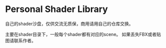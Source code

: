 # Personal Shader Library
自己的shader沙盘，仅供交流无质保，商用请用自己的仓库交换。

主要在shader目录下，一般每个shader都有对应的scene。
如果丢失FBX或者贴图请联系作者。
